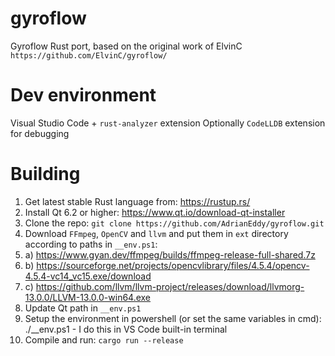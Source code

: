 # gyroflow
Gyroflow Rust port, based on the original work of ElvinC `https://github.com/ElvinC/gyroflow/`


# Dev environment
Visual Studio Code + `rust-analyzer` extension
Optionally `CodeLLDB` extension for debugging

# Building
1. Get latest stable Rust language from: https://rustup.rs/
2. Install Qt 6.2 or higher: https://www.qt.io/download-qt-installer
3. Clone the repo: `git clone https://github.com/AdrianEddy/gyroflow.git`
4. Download `FFmpeg`, `OpenCV` and `llvm` and put them in `ext` directory according to paths in `__env.ps1`: 
4. a) https://www.gyan.dev/ffmpeg/builds/ffmpeg-release-full-shared.7z
4. b) https://sourceforge.net/projects/opencvlibrary/files/4.5.4/opencv-4.5.4-vc14_vc15.exe/download
4. c) https://github.com/llvm/llvm-project/releases/download/llvmorg-13.0.0/LLVM-13.0.0-win64.exe
5. Update Qt path in `__env.ps1`
6. Setup the environment in powershell (or set the same variables in cmd): ./__env.ps1 - I do this in VS Code built-in terminal
7. Compile and run: `cargo run --release`

